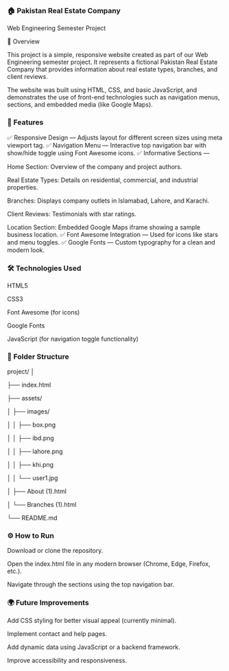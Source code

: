 ### 🏠 Pakistan Real Estate Company

Web Engineering Semester Project

📘 Overview

This project is a simple, responsive website created as part of our Web Engineering semester project.
It represents a fictional Pakistan Real Estate Company that provides information about real estate types, branches, and client reviews.

The website was built using HTML, CSS, and basic JavaScript, and demonstrates the use of front-end technologies such as navigation menus, sections, and embedded media (like Google Maps).

### 🚀 Features

✅ Responsive Design — Adjusts layout for different screen sizes using meta viewport tag.
✅ Navigation Menu — Interactive top navigation bar with show/hide toggle using Font Awesome icons.
✅ Informative Sections —

Home Section: Overview of the company and project authors.

Real Estate Types: Details on residential, commercial, and industrial properties.

Branches: Displays company outlets in Islamabad, Lahore, and Karachi.

Client Reviews: Testimonials with star ratings.

Location Section: Embedded Google Maps iframe showing a sample business location.
✅ Font Awesome Integration — Used for icons like stars and menu toggles.
✅ Google Fonts — Custom typography for a clean and modern look.

### 🛠️ Technologies Used

HTML5

CSS3

Font Awesome (for icons)

Google Fonts

JavaScript (for navigation toggle functionality)

### 📂 Folder Structure
project/
│

├── index.html

├── assets/

│   ├── images/

│   │   ├── box.png

│   │   ├── ibd.png

│   │   ├── lahore.png

│   │   ├── khi.png

│   │   └── user1.jpg

│   ├── About (1).html

│   └── Branches (1).html

└── README.md

### ⚙️ How to Run

Download or clone the repository.

Open the index.html file in any modern browser (Chrome, Edge, Firefox, etc.).

Navigate through the sections using the top navigation bar.

### 🌍 Future Improvements

Add CSS styling for better visual appeal (currently minimal).

Implement contact and help pages.

Add dynamic data using JavaScript or a backend framework.

Improve accessibility and responsiveness.
